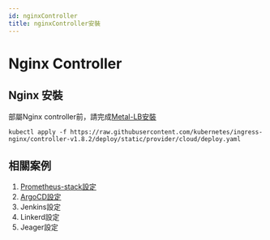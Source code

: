 ```yaml
---
id: nginxController
title: nginxController安裝
---
```


# Nginx Controller
## Nginx 安裝
部屬Nginx controller前，請完成[Metal-LB安裝](kubernetes-native/metallb.md)
```
kubectl apply -f https://raw.githubusercontent.com/kubernetes/ingress-nginx/controller-v1.8.2/deploy/static/provider/cloud/deploy.yaml
```
## 相關案例
1. [Prometheus-stack設定](kubernetes-native\monitor\promethesuStack.md)
2. [ArgoCD設定](kubernetes-native\gitops\argocd\install.md)
3. Jenkins設定
4. Linkerd設定
5. Jeager設定